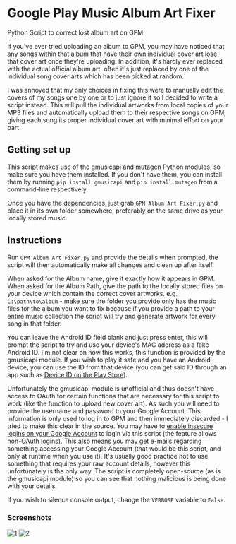 # Google Play Music Album Art Fixer
Python Script to correct lost album art on GPM.

If you've ever tried uploading an album to GPM, you may have noticed that any songs within that album that have their own individual cover art lose that cover art once they're uploading. In addition, it's hardly ever replaced with the actual official album art, often it's just replaced by one of the individual song cover arts which has been picked at random.

I was annoyed that my only choices in fixing this were to manually edit the covers of my songs one by one or to just ignore it so I decided to write a script instead. This will pull the individual artworks from local copies of your MP3 files and automatically upload them to their respective songs on GPM, giving each song its proper individual cover art with minimal effort on your part.

## Getting set up
This script makes use of the [gmusicapi](https://unofficial-google-music-api.readthedocs.io/en/latest/index.html) and [mutagen](http://mutagen.readthedocs.io/en/latest/) Python modules, so make sure you have them installed. If you don't have them, you can install them by running `pip install gmusicapi` and `pip install mutagen` from a command-line respectively.

Once you have the dependencies, just grab `GPM Album Art Fixer.py` and place it in its own folder somewhere, preferably on the same drive as your locally stored music.

## Instructions
Run `GPM Album Art Fixer.py` and provide the details when prompted, the script will then automatically make all changes and clean up after itself.

When asked for the Album name, give it exactly how it appears in GPM. When asked for the Album Path, give the path to the locally stored files on your device which contain the correct cover artworks. e.g. `C:\path\to\album` - make sure the folder you provide only has the music files for the album you want to fix because if you provide a path to your entire music collection the script will try and generate artwork for every song in that folder.

You can leave the Android ID field blank and just press enter, this will prompt the script to try and use your device's MAC address as a fake Android ID. I'm not clear on how this works, this function is provided by the gmusicapi module. If you wish to play it safe and you have an Android device, you can use the ID from that device (you can get said ID through an app such as [Device ID on the Play Store](https://play.google.com/store/apps/details?id=com.evozi.deviceid&hl=en)).

Unfortunately the gmusicapi module is unofficial and thus doesn't have access to OAuth for certain functions that are necessary for this script to work (like the function to upload new cover art). As such you will need to provide the username and password to your Google Account. This information is only used to log in to GPM and then immediately discarded - I tried to make this clear in the source. You may have to [enable insecure logins on your Google Account](https://support.google.com/accounts/answer/6010255?hl=en) to login via this script (the feature allows non-OAuth logins). This also means you may get e-mails regarding something accessing your Google Account (that would be this script, and only at runtime when you use it). It's usually good practice not to use something that requires your raw account details, however this unfortunately is the only way. The script is completely open-source (as is the gmusicapi module) so you can see that nothing malicious is being done with your details.

If you wish to silence console output, change the `VERBOSE` variable to `False`.

### Screenshots
![1](http://i.imgur.com/mCNUtAC.png)
![2](http://i.imgur.com/eqNhDjK.png)
